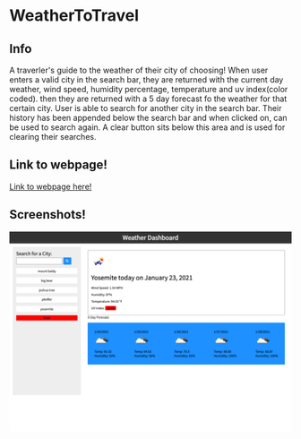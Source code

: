 # WeatherToTravel

## Info
A traverler's guide to the weather of their city of choosing! When user enters a valid city in the search bar, they are returned with the current day weather, wind speed, humidity percentage, temperature and uv index(color coded). then they are returned with a 5 day forecast fo the weather for that certain city. User is able to search for another city in the search bar. Their history has been appended below the search bar and when clicked on, can be used to search again. A clear button sits below this area and is used for clearing their searches. 

## Link to webpage!
[Link to webpage here!](https://sksmejn.github.io/WeatherToTravel/)

## Screenshots!
![screens of webpage](img/weatherWebPage.png)